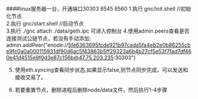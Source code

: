 ####linux服务器一台，开通端口30303 8545 8560
1.执行 gnc/init.shell //初始化节点<br>
2.执行 gnc/start.shell //启动节点<br>
3.执行 ./gnc attach ./data/geth.ipc 可进入控制台
4.使用admin.peers查看是否连接测试公链节点，若没有手动添加:
admin.addPeer("enode://5fe6363695fcde921b97cada5fa4eb2e0b86255cbe9fc0a0a000115931df90d6ac5f43863b5ff29323a6b4b27cf5e53f7fad7df460e41d4515e9f0d3e87c156b@47.75.203.235:30303")



5. 使用eth.syncing查看同步状态,如果显示false,则节点同步完成，可以发送和接收交易了。

6. 若要重置节点，删除进程后删除node/data文件，然后执行1-4步骤